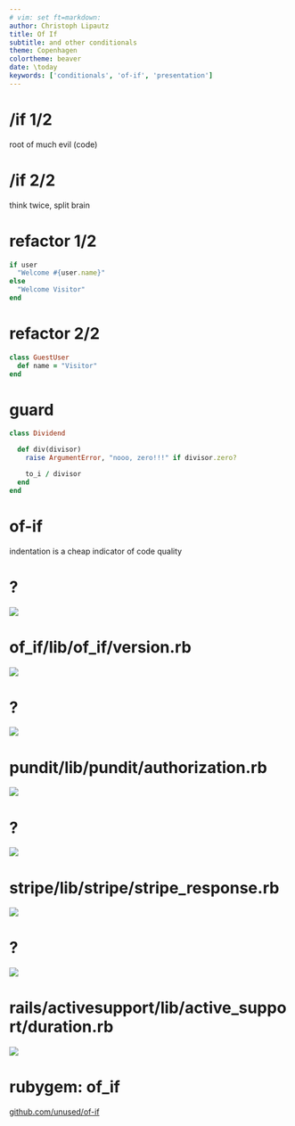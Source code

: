 ```yaml
---
# vim: set ft=markdown:
author: Christoph Lipautz
title: Of If
subtitle: and other conditionals
theme: Copenhagen
colortheme: beaver
date: \today
keywords: ['conditionals', 'of-if', 'presentation']
---
```


# /if 1/2

root of much evil (code)

# /if 2/2

think twice, split brain

# refactor 1/2

```ruby
if user
  "Welcome #{user.name}"
else
  "Welcome Visitor"
end
```

# refactor 2/2

```ruby
class GuestUser
  def name = "Visitor"
end
```

# guard

```ruby
class Dividend

  def div(divisor)
    raise ArgumentError, "nooo, zero!!!" if divisor.zero?

    to_i / divisor
  end
end
```

# of-if

indentation is a cheap indicator of code quality

# ?

![](of-if/lib_of_if_version.png)

# of_if/lib/of_if/version.rb

![](of-if/lib_of_if_version.png)

# ?

![](of-if/examples_pundit_lib_pundit_authorization.png)

# pundit/lib/pundit/authorization.rb

![](of-if/examples_pundit_lib_pundit_authorization.png)

# ?

![](of-if/examples_stripe_lib_stripe_stripe_response.png)

# stripe/lib/stripe/stripe_response.rb

![](of-if/examples_stripe_lib_stripe_stripe_response.png)

# ?

![](of-if/examples_rails_activesupport_lib_active_support_duration.png)

# rails/activesupport/lib/active_support/duration.rb

![](of-if/examples_rails_activesupport_lib_active_support_duration.png)

# rubygem: of_if

[github.com/unused/of-if](https://github.com/unused/of-if)

